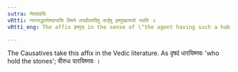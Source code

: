 ```yaml
---
sutra: णेश्छंदसि
vRtti: ण्यन्ताद्धातोश्छन्दसि विषये तच्छीलादिषु कर्तृषु इष्णुच्प्रत्ययो भवति ॥
vRtti_eng: The affix इष्णुच् in the sense of \"the agent having such a habit &c\", comes in the _Chhandas_ after a verb that ends in the causative णि.

---
```

The Causatives take this affix in the Vedic literature. As दृषदं धारयिष्णवः 'who hold the stones'; वीरुधः पारयिष्णवः ।